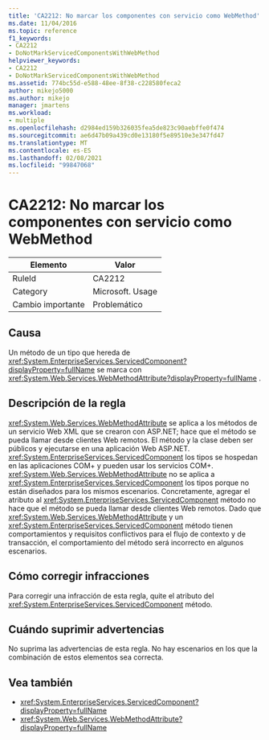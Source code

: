 ```yaml
---
title: 'CA2212: No marcar los componentes con servicio como WebMethod'
ms.date: 11/04/2016
ms.topic: reference
f1_keywords:
- CA2212
- DoNotMarkServicedComponentsWithWebMethod
helpviewer_keywords:
- CA2212
- DoNotMarkServicedComponentsWithWebMethod
ms.assetid: 774bc55d-e588-48ee-8f38-c228580feca2
author: mikejo5000
ms.author: mikejo
manager: jmartens
ms.workload:
- multiple
ms.openlocfilehash: d2984ed159b326035fea5de823c90aebffe0f474
ms.sourcegitcommit: ae6d47b09a439cd0e13180f5e89510e3e347fd47
ms.translationtype: MT
ms.contentlocale: es-ES
ms.lasthandoff: 02/08/2021
ms.locfileid: "99847068"
---
```

# <a name="ca2212-do-not-mark-serviced-components-with-webmethod"></a>CA2212: No marcar los componentes con servicio como WebMethod

|Elemento|Valor|
|-|-|
|RuleId|CA2212|
|Category|Microsoft. Usage|
|Cambio importante|Problemático|

## <a name="cause"></a>Causa

Un método de un tipo que hereda de <xref:System.EnterpriseServices.ServicedComponent?displayProperty=fullName> se marca con <xref:System.Web.Services.WebMethodAttribute?displayProperty=fullName> .

## <a name="rule-description"></a>Descripción de la regla

<xref:System.Web.Services.WebMethodAttribute> se aplica a los métodos de un servicio Web XML que se crearon con ASP.NET; hace que el método se pueda llamar desde clientes Web remotos. El método y la clase deben ser públicos y ejecutarse en una aplicación Web ASP.NET. <xref:System.EnterpriseServices.ServicedComponent> los tipos se hospedan en las aplicaciones COM+ y pueden usar los servicios COM+. <xref:System.Web.Services.WebMethodAttribute> no se aplica a <xref:System.EnterpriseServices.ServicedComponent> los tipos porque no están diseñados para los mismos escenarios. Concretamente, agregar el atributo al <xref:System.EnterpriseServices.ServicedComponent> método no hace que el método se pueda llamar desde clientes Web remotos. Dado que <xref:System.Web.Services.WebMethodAttribute> y un <xref:System.EnterpriseServices.ServicedComponent> método tienen comportamientos y requisitos conflictivos para el flujo de contexto y de transacción, el comportamiento del método será incorrecto en algunos escenarios.

## <a name="how-to-fix-violations"></a>Cómo corregir infracciones

Para corregir una infracción de esta regla, quite el atributo del <xref:System.EnterpriseServices.ServicedComponent> método.

## <a name="when-to-suppress-warnings"></a>Cuándo suprimir advertencias

No suprima las advertencias de esta regla. No hay escenarios en los que la combinación de estos elementos sea correcta.

## <a name="see-also"></a>Vea también

- <xref:System.EnterpriseServices.ServicedComponent?displayProperty=fullName>
- <xref:System.Web.Services.WebMethodAttribute?displayProperty=fullName>
